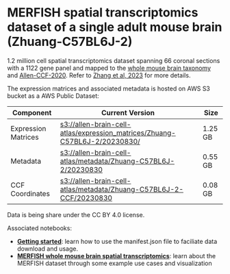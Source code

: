 # MERFISH spatial transcriptomics dataset of a single adult mouse brain (Zhuang-C57BL6J-2)

1.2 million cell spatial transcriptomics dataset spanning 66 coronal sections with a 1122 gene panel and mapped to the  [whole mouse brain taxonomy](WMB-taxonomy.md) and [Allen-CCF-2020](Allen-CCF-2020.md). Refer to [Zhang et al, 2023](https://doi.org/10.1101/2023.03.06.531348) for more details.

The expression matrices and associated metadata is hosted on AWS S3 bucket as a AWS Public Dataset:

| Component | Current Version | Size |
|---|--|---|
| Expression Matrices | [s3://allen-brain-cell-atlas/expression_matrices/Zhuang-C57BL6J-2/20230830/](https://allen-brain-cell-atlas.s3.us-west-2.amazonaws.com/index.html#expression_matrices/Zhuang-C57BL6J-2/20230830/) | 1.25 GB |
| Metadata | [s3://allen-brain-cell-atlas/metadata/Zhuang-C57BL6J-2/20230830](https://allen-brain-cell-atlas.s3.us-west-2.amazonaws.com/index.html#metadata/Zhuang-C57BL6J-2/20230830/) | 0.55 GB |
| CCF Coordinates | [s3://allen-brain-cell-atlas/metadata/Zhuang-C57BL6J-2-CCF/20230830](https://allen-brain-cell-atlas.s3.us-west-2.amazonaws.com/index.html#metadata/Zhuang-C57BL6J-2-CCF/20230830/) | 0.08 GB |

Data is being share under the CC BY 4.0 license.

Associated notebooks:
* [**Getting started**](../notebooks/getting_started.ipynb): learn how to use the manifest.json file to faciliate data download and usage.
* [**MERFISH whole mouse brain spatial transcriptomics**](../notebooks/zhuang_merfish_tutorial.ipynb): learn about the MERFISH dataset through some example use cases and visualization
